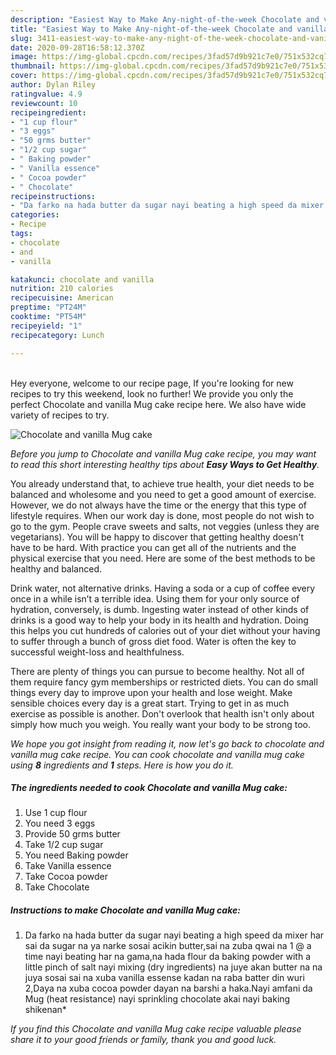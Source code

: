 ```yaml
---
description: "Easiest Way to Make Any-night-of-the-week Chocolate and vanilla Mug cake"
title: "Easiest Way to Make Any-night-of-the-week Chocolate and vanilla Mug cake"
slug: 3411-easiest-way-to-make-any-night-of-the-week-chocolate-and-vanilla-mug-cake
date: 2020-09-28T16:58:12.370Z
image: https://img-global.cpcdn.com/recipes/3fad57d9b921c7e0/751x532cq70/chocolate-and-vanilla-mug-cake-recipe-main-photo.jpg
thumbnail: https://img-global.cpcdn.com/recipes/3fad57d9b921c7e0/751x532cq70/chocolate-and-vanilla-mug-cake-recipe-main-photo.jpg
cover: https://img-global.cpcdn.com/recipes/3fad57d9b921c7e0/751x532cq70/chocolate-and-vanilla-mug-cake-recipe-main-photo.jpg
author: Dylan Riley
ratingvalue: 4.9
reviewcount: 10
recipeingredient:
- "1 cup flour"
- "3 eggs"
- "50 grms butter"
- "1/2 cup sugar"
- " Baking powder"
- " Vanilla essence"
- " Cocoa powder"
- " Chocolate"
recipeinstructions:
- "Da farko na hada butter da sugar nayi beating a high speed da mixer har sai da sugar na ya narke sosai acikin butter,sai na zuba qwai na 1 @ a time nayi beating har na gama,na hada flour da baking powder with a little pinch of salt nayi mixing (dry ingredients) na juye akan butter na na juya sosai sai na xuba vanilla essense kadan na raba batter din wuri 2,Daya na xuba cocoa powder dayan na barshi a haka.Nayi amfani da Mug (heat resistance) nayi sprinkling chocolate akai nayi baking shikenan*"
categories:
- Recipe
tags:
- chocolate
- and
- vanilla

katakunci: chocolate and vanilla 
nutrition: 210 calories
recipecuisine: American
preptime: "PT24M"
cooktime: "PT54M"
recipeyield: "1"
recipecategory: Lunch

---
```

<br>
Hey everyone, welcome to our recipe page, If you're looking for new recipes to try this weekend, look no further! We provide you only the perfect Chocolate and vanilla Mug cake recipe here. We also have wide variety of recipes to try.
<br>


![Chocolate and vanilla Mug cake](https://img-global.cpcdn.com/recipes/3fad57d9b921c7e0/751x532cq70/chocolate-and-vanilla-mug-cake-recipe-main-photo.jpg)

<i>Before you jump to Chocolate and vanilla Mug cake recipe, you may want to read this short interesting healthy tips about <strong>Easy Ways to Get Healthy</strong>.</i>

You already understand that, to achieve true health, your diet needs to be balanced and wholesome and you need to get a good amount of exercise. However, we do not always have the time or the energy that this type of lifestyle requires. When our work day is done, most people do not wish to go to the gym. People crave sweets and salts, not veggies (unless they are vegetarians). You will be happy to discover that getting healthy doesn't have to be hard. With practice you can get all of the nutrients and the physical exercise that you need. Here are some of the best methods to be healthy and balanced.

Drink water, not alternative drinks. Having a soda or a cup of coffee every once in a while isn’t a terrible idea. Using them for your only source of hydration, conversely, is dumb. Ingesting water instead of other kinds of drinks is a good way to help your body in its health and hydration. Doing this helps you cut hundreds of calories out of your diet without your having to suffer through a bunch of gross diet food. Water is often the key to successful weight-loss and healthfulness.

There are plenty of things you can pursue to become healthy. Not all of them require fancy gym memberships or restricted diets. You can do small things every day to improve upon your health and lose weight. Make sensible choices every day is a great start. Trying to get in as much exercise as possible is another. Don't overlook that health isn't only about simply how much you weigh. You really want your body to be strong too. 


<i>We hope you got insight from reading it, now let's go back to chocolate and vanilla mug cake recipe. You can cook chocolate and vanilla mug cake using <strong>8</strong> ingredients and <strong>1</strong> steps. Here is how you do it.
</i>

##### The ingredients needed to cook Chocolate and vanilla Mug cake:

1. Use 1 cup flour
1. You need 3 eggs
1. Provide 50 grms butter
1. Take 1/2 cup sugar
1. You need  Baking powder
1. Take  Vanilla essence
1. Take  Cocoa powder
1. Take  Chocolate


##### Instructions to make Chocolate and vanilla Mug cake:

1. Da farko na hada butter da sugar nayi beating a high speed da mixer har sai da sugar na ya narke sosai acikin butter,sai na zuba qwai na 1 @ a time nayi beating har na gama,na hada flour da baking powder with a little pinch of salt nayi mixing (dry ingredients) na juye akan butter na na juya sosai sai na xuba vanilla essense kadan na raba batter din wuri 2,Daya na xuba cocoa powder dayan na barshi a haka.Nayi amfani da Mug (heat resistance) nayi sprinkling chocolate akai nayi baking shikenan*


<i>If you find this Chocolate and vanilla Mug cake recipe valuable please share it to your good friends or family, thank you and good luck.</i>
